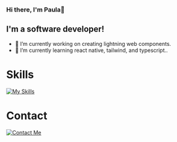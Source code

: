 ### Hi there, I'm Paula👋

## I'm a software developer!

- 🔭 I’m currently working on creating lightning web components.
- 🌱 I’m currently learning react native, tailwind, and typescript.. 


# Skills
[![My Skills](https://skillicons.dev/icons?i=js,html,css,bootstrap,c,java,py,ts,react)]()



# Contact

[![Contact Me](https://skillicons.dev/icons?i=linkedin)]([https://skillicons.dev](https://www.linkedin.com/in/punsaporn-sirisumpund-b3631a140/))


